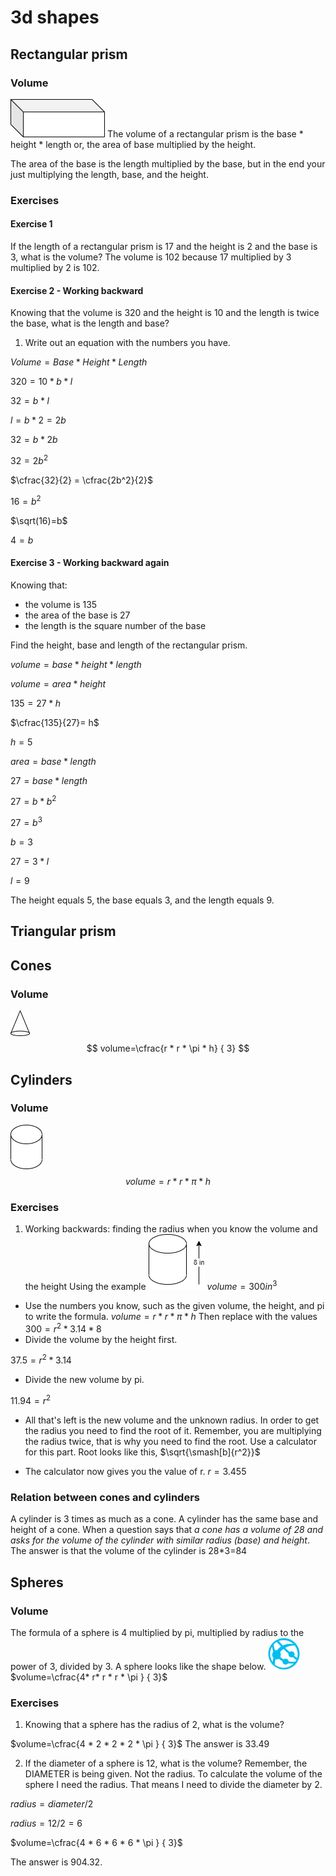 # 3d shapes

## Rectangular prism

### Volume

![rp](images/rp.drawio.png)
The volume of a rectangular prism is the base * height * length or, the area of base multiplied by the height. 

The area of the base is the length multiplied by the base, but in the end your just multiplying the length, base, and the height.

### Exercises

#### Exercise 1
If the length of a rectangular prism is 17 and the height is 2 and the base is 3, what is the volume?
The volume is 102 because 17 multiplied by 3 multiplied by 2 is 102.

#### Exercise 2 - Working backward

Knowing that the volume is 320 and the height is 10 and the length is twice the base, what is the length and base? 
1. Write out an equation with the numbers you have.


$Volume=Base * Height * Length$

$320=10 * b * l$

$32=b * l$

$l = b * 2 = 2b$

$32=b * 2b$

$32 = 2b^2$

$\cfrac{32}{2} = \cfrac{2b^2}{2}$

$16=b^2$

$\sqrt(16)=b$

$4=b$

#### Exercise 3 - Working backward again

Knowing that:
- the volume is 135 
- the area of the base is 27
- the length is the square number of the base

Find the height, base and length of the rectangular prism.

$volume=base * height * length$

$volume = area * height$

$135=27 * h$

$\cfrac{135}{27}= h$ 

$h=5$

$area = base * length$

$27 = base * length$

$27 = b * b^2$

$27 = b^3$

$b = 3$

$27 = 3 * l$

$l = 9$

The height equals 5, the base equals 3, and the length equals 9. 

## Triangular prism

## Cones

### Volume

![cone](images/cones.drawio.png)
$$
volume=\cfrac{r * r * \pi * h} { 3}
$$

## Cylinders

### Volume

![cylinder](images/cylinder.drawio.png)
$$
volume=r * r * \pi * h
$$

### Exercises

1. Working backwards: finding the radius when you know the volume and the height
  Using the example
![cylinder](images/working-backwards1.drawio.png)
$volume = 300in^3$
 - Use the numbers you know, such as the given volume, the height, and pi to write the formula. 
$volume=r * r * \pi * h$
Then replace with the values
$300 = r^2 * 3.14 * 8$
 - Divide the volume by the height first. 

$37.5 = r^2 * 3.14$

 - Divide the new volume by pi.

 $11.94 = r^2$

 -  All that's left is the new volume and the unknown radius. In order to get the radius you need to find the root of it. Remember, you are multiplying the radius twice, that is why you need to find the root. Use a calculator for this part. Root looks like this, 
  $\sqrt{\smash[b]{r^2}}$

- The calculator now gives you the value of r.
$r=3.455$

### Relation between cones and cylinders
A cylinder is 3 times as much as a cone. A cylinder has the same base and height of a cone. 
When a question says that _a cone has a volume of 28 and asks for the volume of the cylinder with similar radius (base) and height_.
The answer is that the volume of the cylinder is 28*3=84


## Spheres


### Volume

The formula of a sphere is 4 multiplied by pi, multiplied by radius to the power of 3, divided by 3. A sphere looks like the shape below.
![sphere](images/sphere.drawio.png)
$volume=\cfrac{4* r* r * r * \pi } { 3}$

### Exercises

1. Knowing that a sphere has the radius of 2, what is the volume? 

$volume=\cfrac{4 * 2 * 2 * 2 * \pi } { 3}$
The answer is 33.49

2. If the diameter of a sphere is 12, what is the volume? Remember, the DIAMETER is being given. Not the radius. To calculate the volume of the sphere I need the radius. That means I need to divide the diameter by 2.

$radius = diameter / 2$

$radius = 12 /2 = 6$

$volume=\cfrac{4 * 6 * 6 * 6 * \pi } { 3}$

The answer is 904.32.